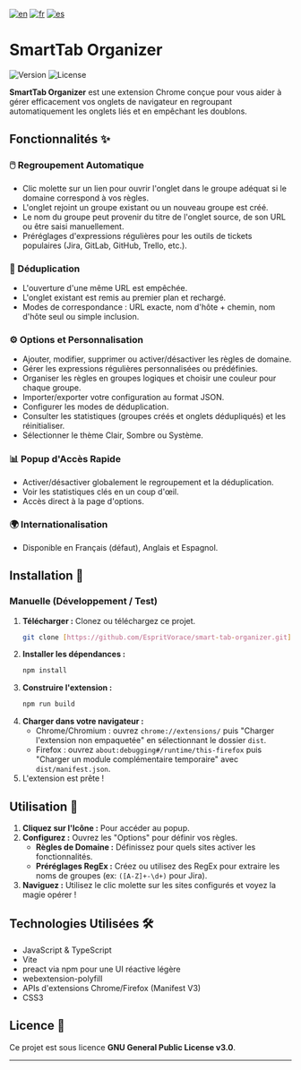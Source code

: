 [![en](https://img.shields.io/badge/lang-en-red.svg)](https://github.com/EspritVorace/smart-tab-organizer/blob/master/README.md)
[![fr](https://img.shields.io/badge/lang-fr-blue.svg)](https://github.com/EspritVorace/smart-tab-organizer/blob/master/README-fr.md)
[![es](https://img.shields.io/badge/lang-es-yellow.svg)](https://github.com/EspritVorace/smart-tab-organizer/blob/master/README-es.md)

# SmartTab Organizer

![Version](https://img.shields.io/badge/version-1.0.0-blue.svg)
![License](https://img.shields.io/badge/License-GPL_v3-blue.svg)

**SmartTab Organizer** est une extension Chrome conçue pour vous aider à gérer efficacement vos onglets de navigateur en regroupant automatiquement les onglets liés et en empêchant les doublons.

## Fonctionnalités ✨

### 🖱️ Regroupement Automatique
* Clic molette sur un lien pour ouvrir l'onglet dans le groupe adéquat si le domaine correspond à vos règles.
* L'onglet rejoint un groupe existant ou un nouveau groupe est créé.
* Le nom du groupe peut provenir du titre de l'onglet source, de son URL ou être saisi manuellement.
* Préréglages d'expressions régulières pour les outils de tickets populaires (Jira, GitLab, GitHub, Trello, etc.).

### 🚫 Déduplication
* L'ouverture d'une même URL est empêchée.
* L'onglet existant est remis au premier plan et rechargé.
* Modes de correspondance : URL exacte, nom d'hôte + chemin, nom d'hôte seul ou simple inclusion.

### ⚙️ Options et Personnalisation
* Ajouter, modifier, supprimer ou activer/désactiver les règles de domaine.
* Gérer les expressions régulières personnalisées ou prédéfinies.
* Organiser les règles en groupes logiques et choisir une couleur pour chaque groupe.
* Importer/exporter votre configuration au format JSON.
* Configurer les modes de déduplication.
* Consulter les statistiques (groupes créés et onglets dédupliqués) et les réinitialiser.
* Sélectionner le thème Clair, Sombre ou Système.

### 📊 Popup d'Accès Rapide
* Activer/désactiver globalement le regroupement et la déduplication.
* Voir les statistiques clés en un coup d'œil.
* Accès direct à la page d'options.

### 🌍 Internationalisation
* Disponible en Français (défaut), Anglais et Espagnol.

## Installation 🚀

### Manuelle (Développement / Test)

1.  **Télécharger :** Clonez ou téléchargez ce projet.
    ```bash
    git clone [https://github.com/EspritVorace/smart-tab-organizer.git](https://github.com/EspritVorace/smart-tab-organizer.git)
    ```
2.  **Installer les dépendances :**
    ```bash
    npm install
    ```
3.  **Construire l'extension :**
    ```bash
    npm run build
    ```
4.  **Charger dans votre navigateur :**
    * Chrome/Chromium : ouvrez `chrome://extensions/` puis "Charger l'extension non empaquetée" en sélectionnant le dossier `dist`.
    * Firefox : ouvrez `about:debugging#/runtime/this-firefox` puis "Charger un module complémentaire temporaire" avec `dist/manifest.json`.
5.  L'extension est prête !

## Utilisation 📖

1.  **Cliquez sur l'Icône :** Pour accéder au popup.
2.  **Configurez :** Ouvrez les "Options" pour définir vos règles.
    * **Règles de Domaine :** Définissez pour quels sites activer les fonctionnalités.
    * **Préréglages RegEx :** Créez ou utilisez des RegEx pour extraire les noms de groupes (ex: `([A-Z]+-\d+)` pour Jira).
3.  **Naviguez :** Utilisez le clic molette sur les sites configurés et voyez la magie opérer !

## Technologies Utilisées 🛠️

* JavaScript & TypeScript
* Vite
* preact via npm pour une UI réactive légère
* webextension-polyfill
* APIs d'extensions Chrome/Firefox (Manifest V3)
* CSS3

## Licence 📄

Ce projet est sous licence **GNU General Public License v3.0**.

---
